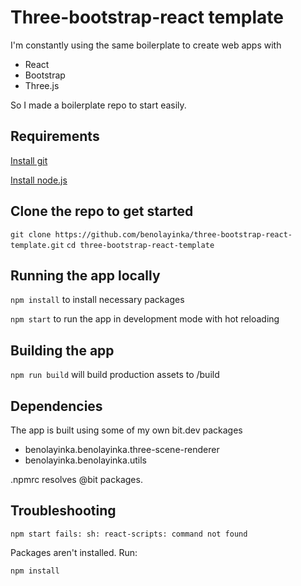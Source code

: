 # Three-bootstrap-react template

I'm constantly using the same boilerplate to create web apps with

- React
- Bootstrap
- Three.js

So I made a boilerplate repo to start easily.

## Requirements

[Install git](https://git-scm.com/book/en/v2/Getting-Started-Installing-Git)

[Install node.js](https://nodejs.org/en/)

## Clone the repo to get started

`git clone https://github.com/benolayinka/three-bootstrap-react-template.git`
`cd three-bootstrap-react-template`

## Running the app locally

`npm install` to install necessary packages

`npm start` to run the app in development mode with hot reloading

## Building the app

`npm run build` will build production assets to /build

## Dependencies

The app is built using some of my own bit.dev packages
- benolayinka.benolayinka.three-scene-renderer
- benolayinka.benolayinka.utils

.npmrc resolves @bit packages.

## Troubleshooting

`npm start fails: sh: react-scripts: command not found`

Packages aren't installed. Run:

`npm install`
